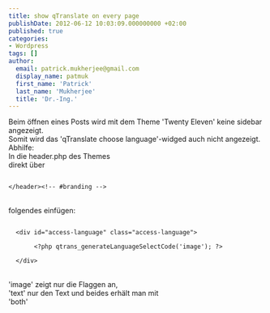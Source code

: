```yaml
---
title: show qTranslate on every page
publishDate: 2012-06-12 10:03:09.000000000 +02:00
published: true
categories:
- Wordpress
tags: []
author:
  email: patrick.mukherjee@gmail.com
  display_name: patmuk
  first_name: 'Patrick'
  last_name: 'Mukherjee'
  title: 'Dr.-Ing.'
---
```

<p>Beim öffnen eines Posts wird mit dem Theme 'Twenty Eleven' keine sidebar angezeigt.<br />
  Somit wird das 'qTranslate choose language'-widged auch nicht angezeigt.<br />
  Abhilfe:<br />
  In die header.php des Themes<br />
  direkt über<br />
  <code><br />
&lt;/header>&lt;!-- #branding --&gt;<br />
</code><br />
  folgendes einfügen:<br />
  <code><br />
  &lt;div id="access-language" class="access-language"&gt;<br />
       &lt;?php qtrans_generateLanguageSelectCode('image'); ?&gt;<br />
  &lt;/div&gt;<br />
</code><br />
  'image' zeigt nur die Flaggen an,<br />
  'text' nur den Text und beides erhält man mit<br />
  'both'